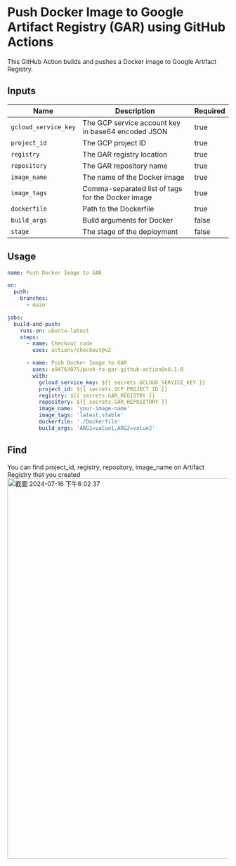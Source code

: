 # Push Docker Image to Google Artifact Registry (GAR) using GitHub Actions

This GitHub Action builds and pushes a Docker image to Google Artifact Registry.

## Inputs

| Name                 | Description                                        | Required |
|----------------------|----------------------------------------------------|----------|
| `gcloud_service_key` | The GCP service account key in base64 encoded JSON | true     |
| `project_id`         | The GCP project ID                                 | true     |
| `registry`           | The GAR registry location                          | true     |
| `repository`         | The GAR repository name                            | true     |
| `image_name`         | The name of the Docker image                       | true     |
| `image_tags`         | Comma-separated list of tags for the Docker image  | true     |
| `dockerfile`         | Path to the Dockerfile                             | true     |
| `build_args`         | Build arguments for Docker                         | false    |
| `stage`              | The stage of the deployment                        | false    |

## Usage

```yaml
name: Push Docker Image to GAR

on:
  push:
    branches:
      - main

jobs:
  build-and-push:
    runs-on: ubuntu-latest
    steps:
      - name: Checkout code
        uses: actions/checkout@v2

      - name: Push Docker Image to GAR
        uses: a94763075/push-to-gar-github-action@v0.1.0
        with:
          gcloud_service_key: ${{ secrets.GCLOUD_SERVICE_KEY }}
          project_id: ${{ secrets.GCP_PROJECT_ID }}
          registry: ${{ secrets.GAR_REGISTRY }}
          repository: ${{ secrets.GAR_REPOSITORY }}
          image_name: 'your-image-name'
          image_tags: 'latest,stable'
          dockerfile: './Dockerfile'
          build_args: 'ARG1=value1,ARG2=value2'

```

## Find

You can find project_id, registry, repository, image_name on Artifact Registry that you created
<img width="867" alt="截圖 2024-07-16 下午6 02 37" src="https://github.com/user-attachments/assets/818d5781-f97d-43d1-8d73-151a85460b4c">
